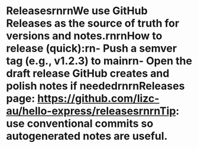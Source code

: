 # ReleasesrnrnWe use GitHub Releases as the source of truth for versions and notes.rnrnHow to release (quick):rn- Push a semver tag (e.g., v1.2.3) to mainrn- Open the draft release GitHub creates and polish notes if neededrnrnReleases page: https://github.com/lizc-au/hello-express/releasesrnrnTip: use conventional commits so autogenerated notes are useful.
